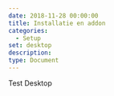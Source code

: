 ```yaml
---
date: 2018-11-28 00:00:00
title: Installatie en addon
categories:
  - Setup
set: desktop
description:
type: Document
---
```


Test Desktop